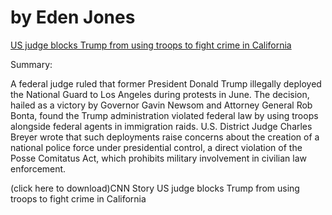 <h1>by Eden Jones </h1>

<p><a href= "https://www.cnn.com/2025/09/02/politics/national-guard-california-trump-posse-comitatus-act-breyer" target= "blank">US judge blocks Trump from using troops to fight crime in California </a></p>
<p>Summary:</p>
<p> A federal judge ruled that former President Donald Trump illegally deployed the National Guard to Los Angeles during protests in June. The decision, hailed as a victory by Governor Gavin Newsom and Attorney General Rob Bonta, found the Trump administration violated federal law by using troops alongside federal agents in immigration raids. U.S. District Judge Charles Breyer wrote that such deployments raise concerns about the creation of a national police force under presidential control, a direct violation of the Posse Comitatus Act, which prohibits military involvement in civilian law enforcement.</p>
<p>(click here to download)CNN Story US judge blocks Trump from using troops to fight crime in California </a></p>
